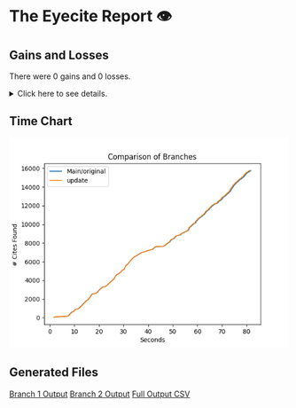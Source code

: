 # The Eyecite Report :eye:



Gains and Losses
---------
There were 0 gains and 0 losses.

<details>
<summary>Click here to see details.</summary>

|     id     |  Gain  |  Loss  |
| ---------- | ------ | ------ |


</details>



Time Chart
---------

![image](https://raw.githubusercontent.com/freelawproject/reporters-db/artifacts/232/results/chart.png)


Generated Files
---------

[Branch 1 Output](https://raw.githubusercontent.com/freelawproject/reporters-db/artifacts/232/results/original.json)
[Branch 2 Output](https://raw.githubusercontent.com/freelawproject/reporters-db/artifacts/232/results/update.json)
[Full Output CSV ](https://raw.githubusercontent.com/freelawproject/reporters-db/artifacts/232/results/output.csv)

